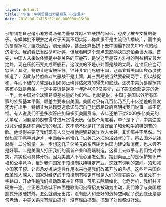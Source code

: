 ```yaml
---
layout: default
title: "华生：中美贸易战力量悬殊 不宜硬拼"
date: 2018-06-24T15:52:00.000000+08:00
---
```


没想到在自己这小地方说两句力量悬殊吋不宜硬拼的闲话，也成了被专文批的靶子。有媒体批不硬拼之说过于天真不切实际，称此虽不是主流但传播较广，而中美贸易摩擦除了坚决迎战，别无选择，甚至还算出拼下去中国最多损失0.1个点的经济增长。我的看法当然尽可批评，但我看用这个观点去影响决策恐怕会误大事。首先，中国人从来说经贸是中美关系的压舱石，是说这里是双方难得的利益相交最大之处。现在压舱石要变成砸船石，这改变的不是小处而是战略大局，连锁反应岂可低估？其次，特朗普是蛮横任性，但并非专门死磕中国，这点看看美国国会态度就知道了，因此与特朗普斗气恶战不是上策。其三贸易战当然要软硬两手，但以战促和、斗而不破的关键是我们如何正确评估双方的得失和底线。这次中美贸易摩擦其实核心就是两条。一是中美贸易逆差一年近4000亿美元，占了美国全部逆差的近一半，为中国对全球贸易顺差总量的约80%。也就是说，中国与美国以外所有国家的外贸基本平衡，顺差主要来自美国。美国对只有几百亿乃至几十亿逆差的盟友还大打出手，特朗普为兑现竞选承诺显示自己比历届政府高明找我们说事一点不奇怪。有人说我们不是多次答应加码多买美国货吗，去年还拍下过2000多亿美元的大单昵，问题是特朗普得寸进尺贪得无厌。但换个角度看，单子是下了，中美逆差没减少结果还在创纪录的增加。这不能不说是打了最好面子和爱吹牛的特朗普的脸。他觉得被耍了我们现有人又觉得他是贸易讹诈欺人太甚，其实都并不尽然。当然如真下痛手减逆差，中国每年新增几千亿美元外汇的活钱就没了，再去国外花钱就得十二分惦量。进一步想这几千亿美元的东西转为供国内建设和消费，也未尝不是好事。二是美国人打压我们的高新产业和高端制造，这看上去似乎与我们绝对冲突，其实也可具体分析。因为美国人不管心里怎么想，摆到桌面上的是保护知识产权和公平竞争，反对我们国家干预控制扶持特定产业，这就有谈判的空间。须知减少国家干预、让市场发挥决定性作用本来也是我们改革开放的目标。这些年来国企改革难人深入、国家对经济的干预控制有减更有增是人们的真实感受。改革处在十字路口，开放倒逼我们推动改革并非坏事。可见去除情绪化，化危为机，我们并非硬拼一途。金正恩兵临城下四面楚歌尚可出奇招变被动为主动，我们除了与美国螺旋式升级硬拼外，怎么就别无出路，没有更大和更好的选择空间呢？说到底还是那句老话，中美关系只有理由搞好，没有理由搞砸。搞砸了对谁都没好处。

